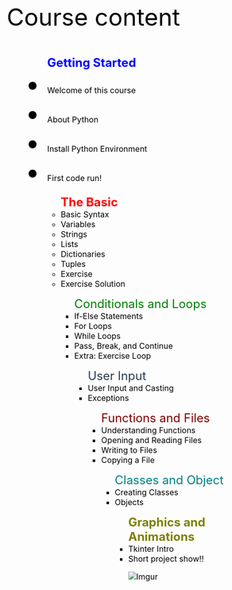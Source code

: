 
<font size = "10" color= "Black"> Course content

<ul> 
<font size="5" color="blue"><b>Getting Started </b> </font>
    <li> <font size="3">Welcome of this course </font>
    <li><font size="3">About Python
    <li> <font size="3">Install Python Environment 
    <li> <font size="3">First code run! 

<ul> 
<font size="5" color="red"><b>The Basic</b></font>
    <li> <font size="3">Basic Syntax 
    <li><font size="3">Variables 
    <li> <font size="3">Strings 
    <li> <font size="3">Lists
    <li> <font size="3">Dictionaries
    <li> <font size="3">Tuples
    <li> <font size="3">Exercise 
    <li> <font size="3">Exercise Solution     

<ul> 
<font size="5" color="green"><b></b>Conditionals and Loops</font>
    <li> <font size="3">If-Else Statements
    <li><font size="3">For Loops
    <li> <font size="3">While Loops
    <li> <font size="3">Pass, Break, and Continue 
    <li> <font size="3">Extra: Exercise Loop 

<ul> 
<font size="5" color="#2c3e50"><b></b>User Input</font>
    <li> <font size="3">User Input and Casting 
    <li><font size="3">Exceptions

<ul> 
<font size="5" color="#800000"><b></b>Functions and Files</font>
    <li> <font size="3">Understanding Functions 
    <li><font size="3">Opening and Reading Files 
    <li><font size="3">Writing to Files
     <li><font size="3">Copying a File     

<ul> 
<font size="5" color="#008080"><b></b>Classes and Object</font>
    <li> <font size="3">Creating Classes
    <li><font size="3">Objects

<ul> 
<font size="5" color="#808000"><b>Graphics and Animations</b></font>
    <li> <font size="3">Tkinter Intro 
    <li><font size="3">Short project show!!

![Imgur](https://i.imgur.com/7Vuumqh.jpg)
